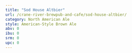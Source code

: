 ```yaml
---
title: "Sod House Altbier"
url: /crane-river-brewpub-and-cafe/sod-house-altbier/
category: North American Ale
style: American-Style Brown Ale
abv: 0
ibu: 0
srm: 0
upc: 0
---
```


